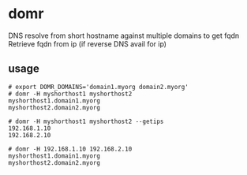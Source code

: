 # domr
DNS resolve from short hostname against multiple domains to get fqdn  
Retrieve fqdn from ip (if reverse DNS avail for ip)

## usage

```
# export DOMR_DOMAINS='domain1.myorg domain2.myorg'
# domr -H myshorthost1 myshorthost2
myshorthost1.domain1.myorg
myshorthost2.domain2.myorg

# domr -H myshorthost1 myshorthost2 --getips
192.168.1.10
192.168.2.10

# domr -H 192.168.1.10 192.168.2.10
myshorthost1.domain1.myorg
myshorthost2.domain2.myorg

```

